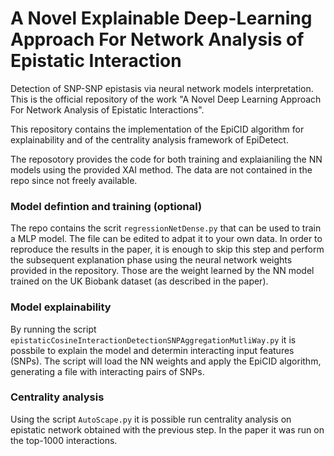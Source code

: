 # A Novel Explainable Deep-Learning Approach For Network Analysis of Epistatic Interaction
Detection of SNP-SNP epistasis via neural network models interpretation. This is the official repository of the work "A Novel Deep Learning Approach For Network Analysis of Epistatic Interactions".

This repository contains the implementation of the EpiCID algorithm for explainability and of the centrality analysis framework of EpiDetect.

The reposotory provides the code for both training and explaianiling the NN models using the provided XAI method. The data are not contained in the repo since not freely available.

### Model defintion and training (optional)

The repo contains the scrit ```regressionNetDense.py``` that can be used to train a MLP model. The file can be edited to adpat it to your own data. In order to reproduce the results in the paper, it is enough to skip this step and perform the subsequent explanation phase using the neural network weights provided in the repository. Those are the weight learned by the NN model trained on the UK Biobank dataset (as described in the paper).

### Model explainability

By running the script ```epistaticCosineInteractionDetectionSNPAggregationMutliWay.py``` it is possbile to explain the model and determin interacting input features (SNPs). The script will load the NN weights and apply the EpiCID algorithm, generating a file with interacting pairs of SNPs.

### Centrality analysis

Using the script ```AutoScape.py``` it is possible run centrality analysis on epistatic network obtained with the previous step. In the paper it was run on the top-1000 interactions.


